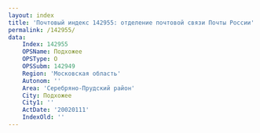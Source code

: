 ```yaml
---
layout: index
title: 'Почтовый индекс 142955: отделение почтовой связи Почты России'
permalink: /142955/
data:
    Index: 142955
    OPSName: Подхожее
    OPSType: О
    OPSSubm: 142949
    Region: 'Московская область'
    Autonom: ''
    Area: 'Серебряно-Прудский район'
    City: Подхожее
    City1: ''
    ActDate: '20020111'
    IndexOld: ''
---
```

